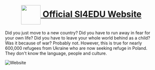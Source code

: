 <a href="https://si4edu.eu"><h1 align="center"><img align="center" src="https://user-images.githubusercontent.com/31388661/165814956-015c59ac-e7f2-4556-8a58-1d4dc4d3aefc.png" width="64">&nbsp;Official SI4EDU Website</h1></a>

Did you just move to a new country? Did you have to run away in fear for your own life?  Did you have to leave your whole world behind as a child? Was it because of war? Probably not. However, this is true for nearly 600,000 refugees from Ukraine who are now seeking refuge in Poland. They don't know the language, people and culture.

![Website](https://user-images.githubusercontent.com/31388661/165812534-68973d68-bbfd-47e7-a07a-4c9b7b4e9ec4.png)
